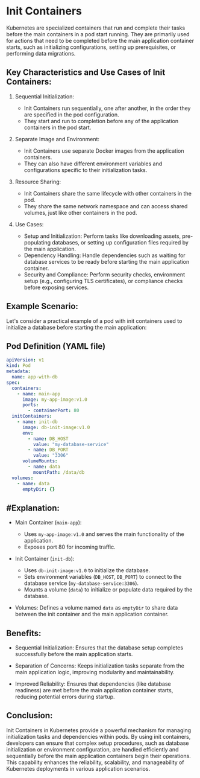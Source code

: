 # Init Containers

 Kubernetes are specialized containers that run and complete their tasks before the main containers in a pod start running. They are primarily used for actions that need to be completed before the main application container starts, such as initializing configurations, setting up prerequisites, or performing data migrations.

## Key Characteristics and Use Cases of Init Containers:

1. Sequential Initialization:
   - Init Containers run sequentially, one after another, in the order they are specified in the pod configuration.
   - They start and run to completion before any of the application containers in the pod start.

2. Separate Image and Environment:
   - Init Containers use separate Docker images from the application containers.
   - They can also have different environment variables and configurations specific to their initialization tasks.

3. Resource Sharing:
   - Init Containers share the same lifecycle with other containers in the pod.
   - They share the same network namespace and can access shared volumes, just like other containers in the pod.

4. Use Cases:
   - Setup and Initialization: Perform tasks like downloading assets, pre-populating databases, or setting up configuration files required by the main application.
   - Dependency Handling: Handle dependencies such as waiting for database services to be ready before starting the main application container.
   - Security and Compliance: Perform security checks, environment setup (e.g., configuring TLS certificates), or compliance checks before exposing services.

## Example Scenario:

Let's consider a practical example of a pod with init containers used to initialize a database before starting the main application:

## Pod Definition (YAML file)

```yaml
apiVersion: v1
kind: Pod
metadata:
  name: app-with-db
spec:
  containers:
    - name: main-app
      image: my-app-image:v1.0
      ports:
        - containerPort: 80
  initContainers:
    - name: init-db
      image: db-init-image:v1.0
      env:
        - name: DB_HOST
          value: "my-database-service"
        - name: DB_PORT
          value: "3306"
      volumeMounts:
        - name: data
          mountPath: /data/db
  volumes:
    - name: data
      emptyDir: {}
```

## #Explanation:

- Main Container (`main-app`):
  - Uses `my-app-image:v1.0` and serves the main functionality of the application.
  - Exposes port 80 for incoming traffic.

- Init Container (`init-db`):
  - Uses `db-init-image:v1.0` to initialize the database.
  - Sets environment variables (`DB_HOST`, `DB_PORT`) to connect to the database service (`my-database-service:3306`).
  - Mounts a volume (`data`) to initialize or populate data required by the database.

- Volumes: Defines a volume named `data` as `emptyDir` to share data between the init container and the main application container.

## Benefits:

- Sequential Initialization: Ensures that the database setup completes successfully before the main application starts.
  
- Separation of Concerns: Keeps initialization tasks separate from the main application logic, improving modularity and maintainability.

- Improved Reliability: Ensures that dependencies (like database readiness) are met before the main application container starts, reducing potential errors during startup.

## Conclusion:

Init Containers in Kubernetes provide a powerful mechanism for managing initialization tasks and dependencies within pods. By using init containers, developers can ensure that complex setup procedures, such as database initialization or environment configuration, are handled efficiently and sequentially before the main application containers begin their operations. This capability enhances the reliability, scalability, and manageability of Kubernetes deployments in various application scenarios.